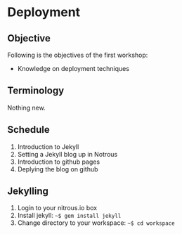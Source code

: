 Deployment
==========

Objective
---------
Following is the objectives of the first workshop:
* Knowledge on deployment techniques

Terminology
-----------
Nothing new.

Schedule
--------
1. Introduction to Jekyll
2. Setting a Jekyll blog up in Notrous
3. Introduction to github pages
4. Deplying the blog on github


Jekylling
---------

1. Login to your nitrous.io box
2. Install jekyll: `~$ gem install jekyll`
3. Change directory to your workspace: `~$ cd workspace`

